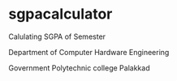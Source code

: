# sgpacalculator

Calulating SGPA of Semester

Department of Computer Hardware Engineering

Government Polytechnic college Palakkad
